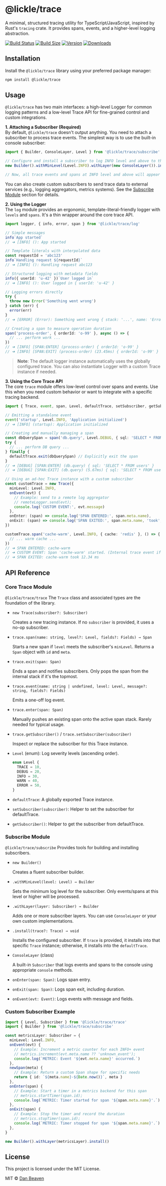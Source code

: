 # @lickle/trace

A minimal, structured tracing utility for TypeScript/JavaScript, inspired by Rust's `tracing` crate. It provides spans, events, and a higher-level logging abstraction.

[![Build Status](https://img.shields.io/github/actions/workflow/status/Pingid/lickle-trace/test.yml?branch=main&style=flat&colorA=000000&colorB=000000)](https://github.com/Pingid/lickle-trace/actions?query=workflow:Test)
[![Build Size](https://img.shields.io/bundlephobia/minzip/@lickle/trace?label=bundle%20size&style=flat&colorA=000000&colorB=000000)](https://bundlephobia.com/result?p=@lickle/trace)
[![Version](https://img.shields.io/npm/v/@lickle/trace?style=flat&colorA=000000&colorB=000000)](https://www.npmjs.com/package/@lickle/trace)
[![Downloads](https://img.shields.io/npm/dt/@lickle/trace.svg?style=flat&colorA=000000&colorB=000000)](https://www.npmjs.com/package/@lickle/trace)

## Installation

Install the `@lickle/trace` library using your preferred package manager:

```bash
npm install @lickle/trace
```

## Usage

`@lickle/trace` has two main interfaces: a high-level Logger for common logging patterns and a low-level Trace API for fine-grained control and custom integrations.

**1. Attaching a Subscriber (Required)**  
 By default, `@lickle/trace` doesn't output anything. You need to attach a subscriber to process trace events. The simplest way is to use the built-in console subscriber:

```typescript
import { Builder, ConsoleLayer, Level } from '@lickle/trace/subscribe'

// Configure and install a subscriber to log INFO level and above to the console.
new Builder().withMinLevel(Level.INFO).withLayer(new ConsoleLayer()).install()

// Now, all trace events and spans at INFO level and above will appear in your console.
```

You can also create custom subscribers to send trace data to external services (e.g., logging aggregators, metrics systems). See the [Subscribe Module](#subscribe-module) section for details.

**2. Using the Logger**  
 The `log` module provides an ergonomic, template-literal-friendly logger with `levels` and `spans`. It's a thin wrapper around the core trace API.

```typescript
import logger, { info, error, span } from '@lickle/trace/log'

// Simple messages
info`App started`
// ➜ [INFO] (): App started

// Template literals with interpolated data
const requestId = 'abc123'
info`Handling request ${requestId}`
// ➜ [INFO] (): Handling request abc123

// Structured logging with metadata fields
info({ userId: 'u-42' })`User logged in`
// ➜ [INFO] (): User logged in { userId: 'u-42' }

// Logging errors directly
try {
  throw new Error('Something went wrong')
} catch (err) {
  error(err)
}
// ➜ [ERROR] (Error): Something went wrong { stack: '...', name: 'Error' }

// Creating a span to measure operation duration
span('process-order', { orderId: 'o-99' }, async () => {
  // ... perform work ...
})
// ➜ [INFO] [SPAN:ENTER] (process-order) { orderId: 'o-99' }
// ➜ [INFO] [SPAN:EXIT] (process-order) (23.45ms) { orderId: 'o-99' }
```

> **Note**: The default logger instance automatically uses the globally configured trace. You can also instantiate Logger with a custom Trace instance if needed.

**3. Using the Core Trace API**  
 The core `trace` module offers low-level control over spans and events. Use this when you need custom behavior or want to integrate with a specific tracing backend.

```typescript
import { Trace, event, span, Level, defaultTrace, setSubscriber, getSubscriber } from '@lickle/trace/trace'

// Emitting a standalone event
event('startup', Level.INFO, 'Application initialized')
// ➜ [INFO] (startup): Application initialized

// Creating and manually managing a span
const dbQuerySpan = span('db.query', Level.DEBUG, { sql: 'SELECT * FROM users' })
try {
  // ... perform DB query ...
} finally {
  defaultTrace.exit(dbQuerySpan) // Explicitly exit the span
}
// ➜ [DEBUG] [SPAN:ENTER] (db.query) { sql: 'SELECT * FROM users' }
// ➜ [DEBUG] [SPAN:EXIT] (db.query) (5.67ms) { sql: 'SELECT * FROM users' }

// Using an ad-hoc Trace instance with a custom subscriber
const customTrace = new Trace({
  minLevel: Level.INFO,
  onEvent(evt) {
    // Example: send to a remote log aggregator
    // remoteLogger.send(evt);
    console.log('CUSTOM EVENT:', evt.message)
  },
  onEnter: (span) => console.log('SPAN ENTERED:', span.meta.name),
  onExit: (span) => console.log('SPAN EXITED:', span.meta.name, 'took', Date.now() - span.meta.ts, 'ms'),
})

customTrace.span('cache-warm', Level.INFO, { cache: 'redis' }, () => {
  // ... warm cache ...
})
// ➜ SPAN ENTERED: cache-warm
// ➜ CUSTOM EVENT: Span 'cache-warm' started. (Internal trace event if implemented)
// ➜ SPAN EXITED: cache-warm took 12.34 ms
```

## API Reference

### Core Trace Module

`@lickle/trace/trace` The `Trace` class and associated types are the foundation of the library.

- `new Trace(subscriber?: Subscriber)`

  Creates a new tracing instance. If no `subscriber` is provided, it uses a no-op subscriber.

- `trace.span(name: string, level?: Level, fields?: Fields) → Span`

  Starts a new span if `level` meets the subscriber's `minLevel`. Returns a `Span` object with `id` and `meta`.

- `trace.exit(span: Span)`

  Ends a span and notifies subscribers. Only pops the span from the internal stack if it's the topmost.

- `trace.event(name: string | undefined, level: Level, message?: string, fields?: Fields)`

  Emits a one-off log event.

- `trace.enter(span: Span)`

  Manually pushes an existing span onto the active span stack. Rarely needed for typical usage.

- `trace.getSubscriber()` / `trace.setSubscriber(subscriber)`

  Inspect or replace the subscriber for this Trace instance.

- `Level` (enum): Log severity levels (ascending order).

  ```typeScript
  enum Level {
    TRACE = 10,
    DEBUG = 20,
    INFO = 30,
    WARN = 40,
    ERROR = 50,
  }
  ```

- `defaultTrace`: A globally exported Trace instance.

- `setSubscriber(subscriber)`: Helper to set the subscriber for defaultTrace.

- `getSubscriber()`: Helper to get the subscriber from defaultTrace.

### Subscribe Module

`@lickle/trace/subscribe` Provides tools for building and installing subscribers.

- `new Builder()`

  Creates a fluent subscriber builder.

- `.withMinLevel(level: Level) → Builder`

  Sets the minimum log level for the subscriber. Only events/spans at this level or higher will be processed.

- `.withLayer(layer: Subscriber) → Builder`

  Adds one or more subscriber layers. You can use `ConsoleLayer` or your own custom implementations.

- `.install(trace?: Trace) → void`

  Installs the configured subscriber. If `trace` is provided, it installs into that specific `Trace` instance; otherwise, it installs into the `defaultTrace`.

- `ConsoleLayer` (class)

  A built-in `Subscriber` that logs events and spans to the console using appropriate `console` methods.

- `onEnter(span: Span)`: Logs span entry.
- `onExit(span: Span)`: Logs span exit, including duration.
- `onEvent(evt: Event)`: Logs events with message and fields.

### Custom Subscriber Example

```typescript
import { Level, Subscriber } from '@lickle/trace/trace'
import { Builder } from '@lickle/trace/subscribe'

const metricsLayer: Subscriber = {
  minLevel: Level.INFO,
  onEvent(evt) {
    // Example: Increment a metric counter for each INFO+ event
    // metrics.increment(evt.meta.name ?? 'unknown_event');
    console.log(`METRIC: Event '${evt.meta.name}' occurred.`)
  },
  newSpan(meta) {
    // Example: Return a custom Span shape for specific needs
    return { id: `${meta.name}-${Date.now()}`, meta }
  },
  onEnter(span) {
    // Example: Start a timer in a metrics backend for this span
    // metrics.startTimer(span.id);
    console.log(`METRIC: Timer started for span '${span.meta.name}'.`)
  },
  onExit(span) {
    // Example: Stop the timer and record the duration
    // metrics.stopTimer(span.id);
    console.log(`METRIC: Timer stopped for span '${span.meta.name}'.`)
  },
}

new Builder().withLayer(metricsLayer).install()
```

## License

This project is licensed under the MIT License.

MIT © [Dan Beaven](https://github.com/Pingid)
